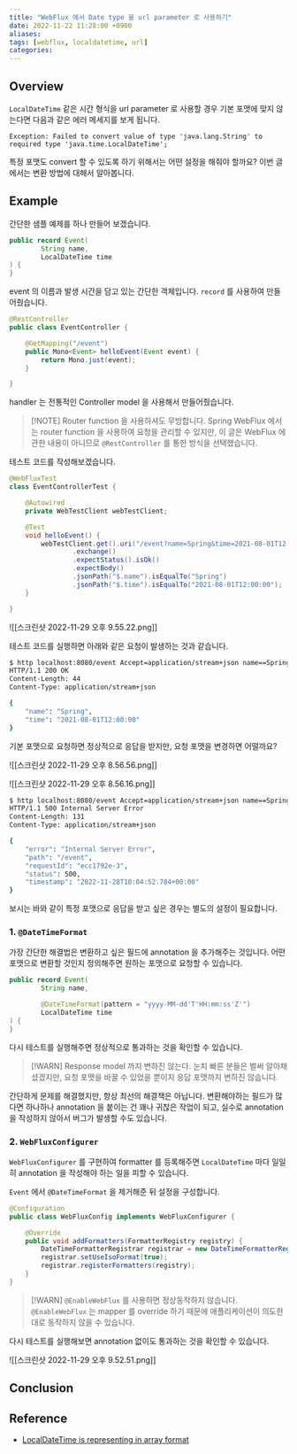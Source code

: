 ```yaml
---
title: "WebFlux 에서 Date type 을 url parameter 로 사용하기"
date: 2022-11-22 11:28:00 +0900
aliases: 
tags: [webflux, localdatetime, url]
categories: 
---
```


## Overview

`LocalDateTime` 같은 시간 형식을 url parameter 로 사용할 경우 기본 포맷에 맞지 않는다면 다음과 같은 에러 메세지를 보게 됩니다.

```console
Exception: Failed to convert value of type 'java.lang.String' to required type 'java.time.LocalDateTime';
```

특정 포맷도 convert 할 수 있도록 하기 위해서는 어떤 설정을 해줘야 할까요? 이번 글에서는 변환 방법에 대해서 알아봅니다.

## Example

간단한 샘플 예제를 하나 만들어 보겠습니다.

```java
public record Event(
        String name,
        LocalDateTime time
) {
} 
```

event 의 이름과 발생 시간을 담고 있는 간단한 객체입니다. `record` 를 사용하여 만들어줬습니다.

```java
@RestController
public class EventController {

    @GetMapping("/event")
    public Mono<Event> helloEvent(Event event) {
        return Mono.just(event);
    }

}
```

handler 는 전통적인 Controller model 을 사용해서 만들어줬습니다.

> [!NOTE] Router function 을 사용하셔도 무방합니다.
> Spring WebFlux 에서는 router function 을 사용하여 요청을 관리할 수 있지만, 이 글은 WebFlux 에 관한 내용이 아니므로 `@RestController` 를 통한 방식을 선택했습니다.

테스트 코드를 작성해보겠습니다.

```java
@WebFluxTest
class EventControllerTest {

    @Autowired
    private WebTestClient webTestClient;

    @Test
    void helloEvent() {
        webTestClient.get().uri("/event?name=Spring&time=2021-08-01T12:00:00")
                .exchange()
                .expectStatus().isOk()
                .expectBody()
                .jsonPath("$.name").isEqualTo("Spring")
                .jsonPath("$.time").isEqualTo("2021-08-01T12:00:00");
    }

} 
```

![[스크린샷 2022-11-29 오후 9.55.22.png]]

테스트 코드를 실행하면 아래와 같은 요청이 발생하는 것과 같습니다.

```bash
$ http localhost:8080/event Accept=application/stream+json name==Spring time==2022-01-01T00:00
HTTP/1.1 200 OK
Content-Length: 44
Content-Type: application/stream+json

{
    "name": "Spring",
    "time": "2021-08-01T12:00:00"
} 
```

기본 포맷으로 요청하면 정상적으로 응답을 받지만, 요청 포맷을 변경하면 어떨까요?

 ![[스크린샷 2022-11-29 오후 8.56.56.png]]

![[스크린샷 2022-11-29 오후 8.56.16.png]]

```bash
$ http localhost:8080/event Accept=application/stream+json name==Spring time==2022-01-01T00:00:00Z
HTTP/1.1 500 Internal Server Error
Content-Length: 131
Content-Type: application/stream+json

{
    "error": "Internal Server Error",
    "path": "/event",
    "requestId": "ecc1792e-3",
    "status": 500,
    "timestamp": "2022-11-28T10:04:52.784+00:00"
} 
```

보시는 바와 같이 특정 포맷으로 응답을 받고 싶은 경우는 별도의 설정이 필요합니다.

### 1. `@DateTimeFormat`

가장 간단한 해결법은 변환하고 싶은 필드에 annotation 을 추가해주는 것입니다. 어떤 포맷으로 변환할 것인지 정의해주면 원하는 포맷으로 요청할 수 있습니다.

```java
public record Event(
        String name,

        @DateTimeFormat(pattern = "yyyy-MM-dd'T'HH:mm:ss'Z'")
        LocalDateTime time
) {
}
 ```

다시 테스트를 실행해주면 정상적으로 통과하는 것을 확인할 수 있습니다.

> [!WARN] Response model 까지 변하진 않는다.
> 눈치 빠른 분들은 벌써 알아채셨겠지만, 요청 포맷을 바꿀 수 있었을 뿐이지 응답 포맷까지 변하진 않습니다.

간단하게 문제를 해결했지만, 항상 최선의 해결책은 아닙니다. 변환해야하는 필드가 많다면 하나하나 annotation 을 붙이는 건 꽤나 귀찮은 작업이 되고, 실수로 annotation 을 작성하지 않아서 버그가 발생할 수도 있습니다.

### 2. `WebFluxConfigurer`

`WebFluxConfigurer` 를 구현하여 formatter 를 등록해주면 `LocalDateTime` 마다 일일히 annotation 을 작성해야 하는 일을 피할 수 있습니다.

`Event` 에서 `@DateTimeFormat` 을 제거해준 뒤 설정을 구성합니다.

```java
@Configuration
public class WebFluxConfig implements WebFluxConfigurer {

    @Override
    public void addFormatters(FormatterRegistry registry) {
        DateTimeFormatterRegistrar registrar = new DateTimeFormatterRegistrar();
        registrar.setUseIsoFormat(true);
        registrar.registerFormatters(registry);
    }
} 
```

> [!WARN] `@EnableWebFlux` 를 사용하면 정상동작하지 않습니다.
> `@EnableWebFlux` 는 mapper 를 override 하기 때문에 애플리케이션이 의도한대로 동작하지 않을 수 있습니다.

다시 테스트를 실행해보면 annotation 없이도 통과하는 것을 확인할 수 있습니다.

![[스크린샷 2022-11-29 오후 9.52.51.png]]

## Conclusion

## Reference

- [LocalDateTime is representing in array format](https://stackoverflow.com/questions/63682619/localdatetime-is-representing-in-array-format)

